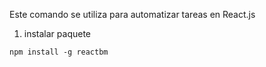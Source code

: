 Este comando se utiliza para automatizar tareas en React.js

1. instalar paquete
```
npm install -g reactbm
```